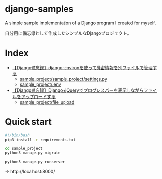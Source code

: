 # django-samples
A simple sample implementation of a Django program I created for myself.

自分用に備忘録として作成したシンプルなDjangoプロジェクト。

# Index
- [【Django備忘録】django-environを使って機密情報を別ファイルで管理する](https://qiita.com/sho-gun/items/3c6db701fe326bee5ca4)
  - [sample_project/sample_project/settings.py](https://github.com/sho-gun/django-samples/blob/main/sample_project/sample_project/settings.py)
  - [sample_project/.env](https://github.com/sho-gun/django-samples/blob/main/sample_project/.env)
- [【Django備忘録】Django+jQueryでプログレスバーを表示しながらファイルをアップロードする](https://qiita.com/sho-gun/items/837fa4b3f63335d7525d)
  - [sample_project/file_upload](https://github.com/sho-gun/django-samples/tree/main/sample_project/file_upload)

# Quick start
```bash
#!/bin/bash
pip3 install -r requirements.txt

cd sample_project
python3 manage.py migrate

python3 manage.py runserver
```
-> http://localhost:8000/
